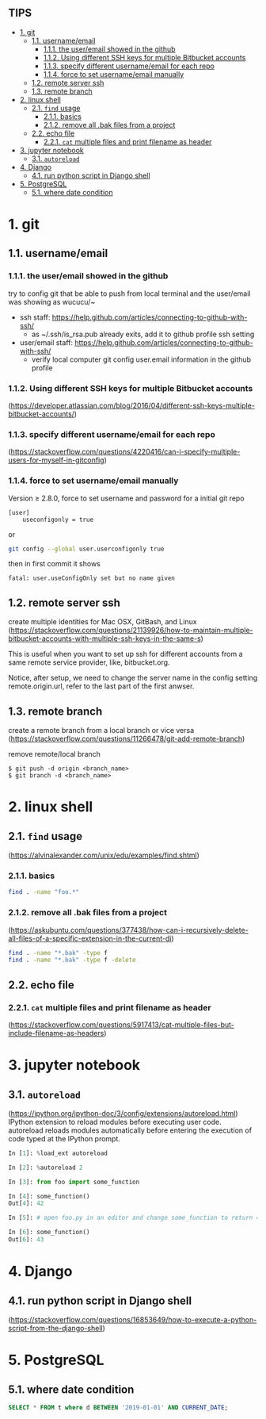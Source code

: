TIPS
----

- [1. git](#1-git)
  - [1.1. username/email](#11-usernameemail)
    - [1.1.1. the user/email showed in the github](#111-the-useremail-showed-in-the-github)
    - [1.1.2. Using different SSH keys for multiple Bitbucket accounts](#112-using-different-ssh-keys-for-multiple-bitbucket-accounts)
    - [1.1.3. specify different username/email for each repo](#113-specify-different-usernameemail-for-each-repo)
    - [1.1.4. force to set username/email manually](#114-force-to-set-usernameemail-manually)
  - [1.2. remote server ssh](#12-remote-server-ssh)
  - [1.3. remote branch](#13-remote-branch)
- [2. linux shell](#2-linux-shell)
  - [2.1. `find` usage](#21-find-usage)
    - [2.1.1. basics](#211-basics)
    - [2.1.2. remove all .bak files from a project](#212-remove-all-bak-files-from-a-project)
  - [2.2. echo file](#22-echo-file)
    - [2.2.1. `cat` multiple files and print filename as header](#221-cat-multiple-files-and-print-filename-as-header)
- [3. jupyter notebook](#3-jupyter-notebook)
  - [3.1. `autoreload`](#31-autoreload)
- [4. Django](#4-django)
  - [4.1. run python script in Django shell](#41-run-python-script-in-django-shell)
- [5. PostgreSQL](#5-postgresql)
  - [5.1. where date condition](#51-where-date-condition)

# 1. git

## 1.1. username/email

### 1.1.1. the user/email showed in the github
try to config git that be able to push from local terminal and the user/email was showing as wucucu/~
- ssh staff: https://help.github.com/articles/connecting-to-github-with-ssh/
    - as ~/.ssh/is_rsa.pub already exits, add it to github profile ssh setting
- user/email staff: https://help.github.com/articles/connecting-to-github-with-ssh/
    - verify local computer git config user.email information in the github profile
    
### 1.1.2. Using different SSH keys for multiple Bitbucket accounts
(https://developer.atlassian.com/blog/2016/04/different-ssh-keys-multiple-bitbucket-accounts/)

### 1.1.3. specify different username/email for each repo
(https://stackoverflow.com/questions/4220416/can-i-specify-multiple-users-for-myself-in-gitconfig)

### 1.1.4. force to set username/email manually
Version ≥ 2.8.0, force to set username and password for a initial git repo
```
[user]
    useconfigonly = true
```
or
```sh
git config --global user.userconfigonly true
```

then in first commit it shows
```
fatal: user.useConfigOnly set but no name given
```

## 1.2. remote server ssh 
create multiple identities for Mac OSX, GitBash, and Linux
(https://stackoverflow.com/questions/21139926/how-to-maintain-multiple-bitbucket-accounts-with-multiple-ssh-keys-in-the-same-s)

This is useful when you want to set up ssh for different accounts from a same remote service provider, like, bitbucket.org.

Notice, after setup, we need to change the server name in the config setting remote.origin.url, refer to the last part of the first anwser.

## 1.3. remote branch
 create a remote branch from a local branch or vice versa
(https://stackoverflow.com/questions/11266478/git-add-remote-branch)

 remove remote/local branch
 ```
 $ git push -d origin <branch_name>
 $ git branch -d <branch_name>
 ```


# 2. linux shell
## 2.1. `find` usage
(https://alvinalexander.com/unix/edu/examples/find.shtml)


### 2.1.1. basics
```bash
find . -name "foo.*" 
```

### 2.1.2. remove all .bak files from a project
(https://askubuntu.com/questions/377438/how-can-i-recursively-delete-all-files-of-a-specific-extension-in-the-current-di)
```bash
find . -name "*.bak" -type f
find . -name "*.bak" -type f -delete
```

## 2.2. echo file
### 2.2.1. `cat` multiple files and print filename as header
(https://stackoverflow.com/questions/5917413/cat-multiple-files-but-include-filename-as-headers)



# 3. jupyter notebook
## 3.1. `autoreload`

(https://ipython.org/ipython-doc/3/config/extensions/autoreload.html)
IPython extension to reload modules before executing user code.
autoreload reloads modules automatically before entering the execution of code typed at the IPython prompt.

```python
In [1]: %load_ext autoreload

In [2]: %autoreload 2

In [3]: from foo import some_function

In [4]: some_function()
Out[4]: 42

In [5]: # open foo.py in an editor and change some_function to return 43

In [6]: some_function()
Out[6]: 43
```

# 4. Django
## 4.1. run python script in Django shell
(https://stackoverflow.com/questions/16853649/how-to-execute-a-python-script-from-the-django-shell)


# 5. PostgreSQL
## 5.1. where date condition

```sql
SELECT * FROM t where d BETWEEN '2019-01-01' AND CURRENT_DATE;
```